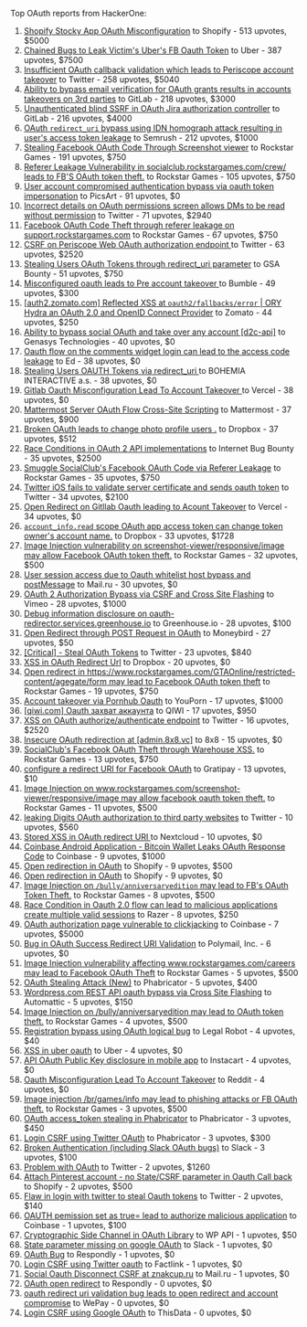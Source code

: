Top OAuth reports from HackerOne:

1. [Shopify Stocky App OAuth Misconfiguration](https://hackerone.com/reports/740989) to Shopify - 513 upvotes, $5000
2. [Chained Bugs to Leak Victim's Uber's FB Oauth Token](https://hackerone.com/reports/202781) to Uber - 387 upvotes, $7500
3. [Insufficient OAuth callback validation which leads to Periscope account takeover](https://hackerone.com/reports/110293) to Twitter - 258 upvotes, $5040
4. [Ability to bypass email verification for OAuth grants results in accounts takeovers on 3rd parties](https://hackerone.com/reports/922456) to GitLab - 218 upvotes, $3000
5. [Unauthenticated blind SSRF in OAuth Jira authorization controller](https://hackerone.com/reports/398799) to GitLab - 216 upvotes, $4000
6. [OAuth `redirect_uri` bypass using IDN homograph attack resulting in user's access token leakage](https://hackerone.com/reports/861940) to Semrush - 212 upvotes, $1000
7. [Stealing Facebook OAuth Code Through Screenshot viewer](https://hackerone.com/reports/488269) to Rockstar Games - 191 upvotes, $750
8. [Referer Leakage Vulnerability in  socialclub.rockstargames.com/crew/ leads to FB'S OAuth token theft.](https://hackerone.com/reports/787160) to Rockstar Games - 105 upvotes, $750
9. [User account compromised authentication bypass via oauth token impersonation](https://hackerone.com/reports/739321) to PicsArt - 91 upvotes, $0
10. [Incorrect details on OAuth permissions screen allows DMs to be read without permission](https://hackerone.com/reports/434763) to Twitter - 71 upvotes, $2940
11. [Facebook OAuth Code Theft through referer leakage on support.rockstargames.com](https://hackerone.com/reports/482743) to Rockstar Games - 67 upvotes, $750
12. [CSRF on Periscope Web OAuth authorization endpoint ](https://hackerone.com/reports/215381) to Twitter - 63 upvotes, $2520
13. [Stealing Users OAuth Tokens through redirect_uri parameter](https://hackerone.com/reports/665651) to GSA Bounty - 51 upvotes, $750
14. [Misconfigured oauth leads to Pre account takeover ](https://hackerone.com/reports/1074047) to Bumble - 49 upvotes, $300
15. [[auth2.zomato.com] Reflected XSS at `oauth2/fallbacks/error` | ORY Hydra an OAuth 2.0 and OpenID Connect Provider](https://hackerone.com/reports/456333) to Zomato - 44 upvotes, $250
16. [Ability to bypass social OAuth and take over any account [d2c-api]](https://hackerone.com/reports/729960) to Genasys Technologies - 40 upvotes, $0
17. [Oauth flow on the comments widget login can lead to the access code leakage](https://hackerone.com/reports/292783) to Ed - 38 upvotes, $0
18. [Stealing Users OAUTH Tokens via redirect_uri ](https://hackerone.com/reports/405100) to BOHEMIA INTERACTIVE a.s. - 38 upvotes, $0
19. [Gitlab Oauth Misconfiguration Lead To Account Takeover ](https://hackerone.com/reports/541701) to Vercel - 38 upvotes, $0
20. [Mattermost Server OAuth Flow Cross-Site Scripting](https://hackerone.com/reports/1216203) to Mattermost - 37 upvotes, $900
21. [Broken OAuth leads to change photo profile users .](https://hackerone.com/reports/642475) to Dropbox - 37 upvotes, $512
22. [Race Conditions in OAuth 2 API implementations](https://hackerone.com/reports/55140) to Internet Bug Bounty - 35 upvotes, $2500
23. [Smuggle SocialClub's Facebook OAuth Code via Referer Leakage](https://hackerone.com/reports/342709) to Rockstar Games - 35 upvotes, $750
24. [Twitter iOS fails to validate server certificate and sends oauth token](https://hackerone.com/reports/168538) to Twitter - 34 upvotes, $2100
25. [Open Redirect on Gitllab Oauth leading to Acount Takeover](https://hackerone.com/reports/677617) to Vercel - 34 upvotes, $0
26. [`account_info.read` scope OAuth app access token can change token owner's account name.](https://hackerone.com/reports/1031240) to Dropbox - 33 upvotes, $1728
27. [Image Injection vulnerability on screenshot-viewer/responsive/image may allow Facebook OAuth token theft.](https://hackerone.com/reports/655288) to Rockstar Games - 32 upvotes, $500
28. [User session access due to Oauth whitelist host bypass and postMessage](https://hackerone.com/reports/875938) to Mail.ru - 30 upvotes, $0
29. [OAuth 2 Authorization Bypass via CSRF and Cross Site Flashing](https://hackerone.com/reports/136582) to Vimeo - 28 upvotes, $1000
30. [Debug information disclosure on oauth-redirector.services.greenhouse.io](https://hackerone.com/reports/315205) to Greenhouse.io - 28 upvotes, $100
31. [Open Redirect through POST Request in OAuth](https://hackerone.com/reports/1129761) to Moneybird - 27 upvotes, $50
32. [[Critical] - Steal OAuth Tokens](https://hackerone.com/reports/131202) to Twitter - 23 upvotes, $840
33. [XSS in OAuth Redirect Url](https://hackerone.com/reports/163707) to Dropbox - 20 upvotes, $0
34. [Open redirect in https://www.rockstargames.com/GTAOnline/restricted-content/agegate/form may lead to Facebook OAuth token theft](https://hackerone.com/reports/798121) to Rockstar Games - 19 upvotes, $750
35. [Account takeover via Pornhub Oauth](https://hackerone.com/reports/192648) to YouPorn - 17 upvotes, $1000
36. [[qiwi.com] Oauth захват аккаунта](https://hackerone.com/reports/159507) to QIWI - 17 upvotes, $950
37. [XSS on OAuth authorize/authenticate endpoint](https://hackerone.com/reports/87040) to Twitter - 16 upvotes, $2520
38. [Insecure OAuth redirection at [admin.8x8.vc]](https://hackerone.com/reports/770548) to 8x8 - 15 upvotes, $0
39. [SocialClub's Facebook OAuth Theft through Warehouse XSS.](https://hackerone.com/reports/316948) to Rockstar Games - 13 upvotes, $750
40. [configure a redirect URI for Facebook OAuth](https://hackerone.com/reports/140432) to Gratipay - 13 upvotes, $10
41. [Image Injection on www.rockstargames.com/screenshot-viewer/responsive/image may allow facebook oauth token theft.](https://hackerone.com/reports/497655) to Rockstar Games - 11 upvotes, $500
42. [leaking Digits OAuth authorization to third party websites](https://hackerone.com/reports/166942) to Twitter - 10 upvotes, $560
43. [Stored XSS in OAuth redirect URI ](https://hackerone.com/reports/261138) to Nextcloud - 10 upvotes, $0
44. [Coinbase Android Application - Bitcoin Wallet Leaks OAuth Response Code](https://hackerone.com/reports/5314) to Coinbase - 9 upvotes, $1000
45. [Open redirection in OAuth](https://hackerone.com/reports/55525) to Shopify - 9 upvotes, $500
46. [Open redirection in OAuth](https://hackerone.com/reports/405697) to Shopify - 9 upvotes, $0
47. [Image Injection on `/bully/anniversaryedition` may lead to FB's OAuth Token Theft.](https://hackerone.com/reports/659784) to Rockstar Games - 8 upvotes, $500
48. [Race Condition in Oauth 2.0 flow can lead to malicious applications create multiple valid sessions](https://hackerone.com/reports/699112) to Razer - 8 upvotes, $250
49. [OAuth authorization page vulnerable to clickjacking](https://hackerone.com/reports/65825) to Coinbase - 7 upvotes, $5000
50. [Bug in OAuth Success Redirect URI Validation](https://hackerone.com/reports/753547) to Polymail, Inc. - 6 upvotes, $0
51. [Image Injection vulnerability affecting www.rockstargames.com/careers may lead to Facebook OAuth Theft](https://hackerone.com/reports/491654) to Rockstar Games - 5 upvotes, $500
52. [OAuth Stealing Attack (New)](https://hackerone.com/reports/3930) to Phabricator - 5 upvotes, $400
53. [Wordpress.com REST API oauth bypass via Cross Site Flashing](https://hackerone.com/reports/176308) to Automattic - 5 upvotes, $150
54. [Image Injection on /bully/anniversaryedition may lead to OAuth token theft.](https://hackerone.com/reports/498358) to Rockstar Games - 4 upvotes, $500
55. [Registration bypass using OAuth logical bug](https://hackerone.com/reports/64946) to Legal Robot - 4 upvotes, $40
56. [XSS in uber oauth](https://hackerone.com/reports/131052) to Uber - 4 upvotes, $0
57. [API OAuth Public Key disclosure in mobile app](https://hackerone.com/reports/160120) to Instacart - 4 upvotes, $0
58. [Oauth Misconfiguration Lead To Account Takeover](https://hackerone.com/reports/1212374) to Reddit - 4 upvotes, $0
59. [Image injection /br/games/info may lead to phishing attacks or FB OAuth theft.](https://hackerone.com/reports/510388) to Rockstar Games - 3 upvotes, $500
60. [OAuth access_token stealing in Phabricator](https://hackerone.com/reports/3596) to Phabricator - 3 upvotes, $450
61. [Login CSRF using Twitter OAuth](https://hackerone.com/reports/2228) to Phabricator - 3 upvotes, $300
62. [Broken Authentication (including Slack OAuth bugs)](https://hackerone.com/reports/2559) to Slack - 3 upvotes, $100
63. [Problem with OAuth](https://hackerone.com/reports/46485) to Twitter - 2 upvotes, $1260
64. [Attach Pinterest account - no State/CSRF parameter in Oauth Call back](https://hackerone.com/reports/111218) to Shopify - 2 upvotes, $500
65. [Flaw in login with twitter to steal Oauth tokens](https://hackerone.com/reports/44492) to Twitter - 2 upvotes, $140
66. [OAUTH pemission set as true= lead to authorize malicious application](https://hackerone.com/reports/87561) to Coinbase - 1 upvotes, $100
67. [Cryptographic Side Channel in OAuth Library](https://hackerone.com/reports/31168) to WP API - 1 upvotes, $50
68. [State parameter missing on google OAuth](https://hackerone.com/reports/2688) to Slack - 1 upvotes, $0
69. [OAuth Bug](https://hackerone.com/reports/9460) to Respondly - 1 upvotes, $0
70. [Login CSRF using Twitter oauth](https://hackerone.com/reports/13555) to Factlink - 1 upvotes, $0
71. [Social Oauth Disconnect CSRF at znakcup.ru](https://hackerone.com/reports/1074869) to Mail.ru - 1 upvotes, $0
72. [OAuth open redirect](https://hackerone.com/reports/7900) to Respondly - 0 upvotes, $0
73. [oauth redirect uri validation bug leads to open redirect and account compromise](https://hackerone.com/reports/20661) to WePay - 0 upvotes, $0
74. [Login CSRF using Google OAuth](https://hackerone.com/reports/118737) to ThisData - 0 upvotes, $0

